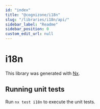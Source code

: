 ```yaml
---
id: "index"
title: "@cognizone/i18n"
slug: "/libraries/i18n/api/"
sidebar_label: "Readme"
sidebar_position: 0
custom_edit_url: null
---
```


# i18n

This library was generated with [Nx](https://nx.dev).

## Running unit tests

Run `nx test i18n` to execute the unit tests.
